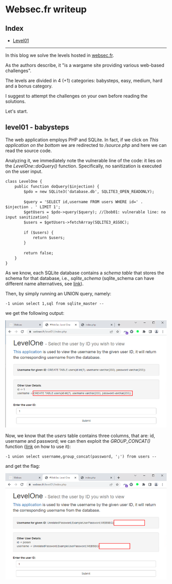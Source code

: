 # Websec.fr writeup

## Index
* [Level01](#level01---babysteps)

---

In this blog we solve the levels hosted in [websec.fr](https://websec.fr/).

As the authors describe, it "is a wargame site providing various web-based challenges". 

The levels are divided in 4 (+1) categories: babysteps, easy, medium, hard and a bonus category.

I suggest to attempt the challenges on your own before reading the solutions.

Let's start. 

## level01 - babysteps

The web application employs PHP and SQLite. In fact, if we click on *This application on the bottom* we are redirected to */source.php* and here we can read the source code. 

Analyzing it, we immediately note the vulnerable line of the code: it lies on the *LevelOne::doQuery()* function. Specifically, no sanitization is executed on the user input. 

```
class LevelOne {
    public function doQuery($injection) {
        $pdo = new SQLite3('database.db', SQLITE3_OPEN_READONLY);
        
        $query = 'SELECT id,username FROM users WHERE id=' . $injection . ' LIMIT 1'; 
        $getUsers = $pdo->query($query); //[bob01: vulnerable line: no input sanitization]
        $users = $getUsers->fetchArray(SQLITE3_ASSOC);

        if ($users) {
            return $users;
        }

        return false;
    }
}
```

As we know, each SQLite database contains a *schema table* that stores the schema for that database, i.e., *sqlite_schema* (sqlite_schema can have different name alternatives, see [link](https://www.sqlite.org/schematab.html)).

Then, by simply running an UNION query, namely:

```
-1 union select 1,sql from sqlite_master --
```

we get the following output:

![img1](/images/websec/img1.png?raw=true) 

Now, we know that the *users* table contains three columns, that are: id, username and password; we can then exploit the *GROUP_CONCAT()* function ([link](https://www.sqlitetutorial.net/sqlite-group_concat/) on how to use it):

```
-1 union select username,group_concat(password, ';') from users --
```

and get the flag:

![img2](/images/websec/img2.png?raw=true)
